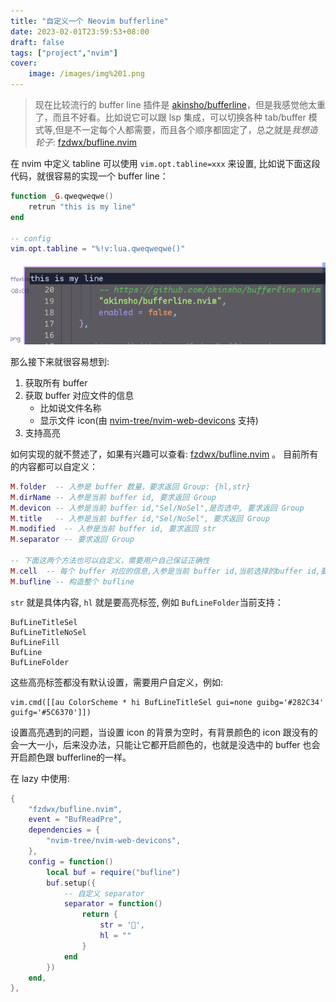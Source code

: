 ```yaml
---
title: "自定义一个 Neovim bufferline"
date: 2023-02-01T23:59:53+08:00
draft: false
tags: ["project","nvim"]
cover:
    image: /images/img%201.png
---
```


> 现在比较流行的 buffer line 插件是 [akinsho/bufferline](https://github.com/akinsho/bufferline.nvim)，但是我感觉他太重了，而且不好看。比如说它可以跟 lsp 集成，可以切换各种 tab/buffer 模式等,但是不一定每个人都需要，而且各个顺序都固定了，总之就是*我想造轮子*: [fzdwx/bufline.nvim](https://github.com/fzdwx/bufline.nvim.git)

在 nvim 中定义 tabline 可以使用 `vim.opt.tabline=xxx` 来设置, 比如说下面这段代码，就很容易的实现一个 buffer line：
```lua
function _G.qweqweqwe()
	retrun "this is my line"
end

-- config
vim.opt.tabline = "%!v:lua.qweqweqwe()"
```

![Show](/images/Pasted%20image%2020230202002815.png)

那么接下来就很容易想到:
1. 获取所有 buffer 
2. 获取 buffer 对应文件的信息
	- 比如说文件名称
	- 显示文件 icon(由 [nvim-tree/nvim-web-devicons](https://github.com/nvim-tree/nvim-web-devicons) 支持)
3. 支持高亮

如何实现的就不赘述了，如果有兴趣可以查看: [fzdwx/bufline.nvim](https://github.com/fzdwx/bufline.nvim.git) 。 目前所有的内容都可以自定义：
```lua
M.folder  -- 入参是 buffer 数量，要求返回 Group: {hl,str}
M.dirName -- 入参是当前 buffer id, 要求返回 Group
M.devicon -- 入参是当前 buffer id,"Sel/NoSel",是否选中, 要求返回 Group
M.title   -- 入参是当前 buffer id,"Sel/NoSel", 要求返回 Group
M.modified  -- 入参是当前 buffer id, 要求返回 str
M.separator -- 要求返回 Group

-- 下面这两个方法也可以自定义，需要用户自己保证正确性
M.cell  -- 每个 buffer 对应的信息,入参是当前 buffer id,当前选择的buffer id,要求返回 group 列表
M.bufline -- 构造整个 bufline
```

`str` 就是具体内容, `hl` 就是要高亮标签, 例如 `BufLineFolder`当前支持：
```
BufLineTitleSel  
BufLineTitleNoSel  
BufLineFill  
BufLine  
BufLineFolder
```

这些高亮标签都没有默认设置，需要用户自定义，例如:
```
vim.cmd([[au ColorScheme * hi BufLineTitleSel gui=none guibg='#282C34' guifg='#5C6370']])
```

设置高亮遇到的问题，当设置 icon 的背景为空时，有背景颜色的 icon 跟没有的会一大一小，后来没办法，只能让它都开启颜色的，也就是没选中的 buffer 也会开启颜色跟 bufferline的一样。

在 lazy 中使用:
```lua
{  
    "fzdwx/bufline.nvim",  
    event = "BufReadPre",  
    dependencies = {  
        "nvim-tree/nvim-web-devicons",  
    },  
    config = function()  
        local buf = require("bufline")  
        buf.setup({  
            -- 自定义 separator
            separator = function()  
                return {  
                    str = '',  
                    hl = ""  
                }  
            end  
        })  
    end,  
},
```
